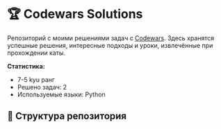 # 🏆 Codewars Solutions

Репозиторий с моими решениями задач с [Codewars](https://www.codewars.com). Здесь хранятся успешные решения, интересные подходы и уроки, извлечённые при прохождении каты.

**Статистика:**
- 7-5 kyu ранг
- Решено задач: 2
- Используемые языки: Python

## 🧩 Структура репозитория
